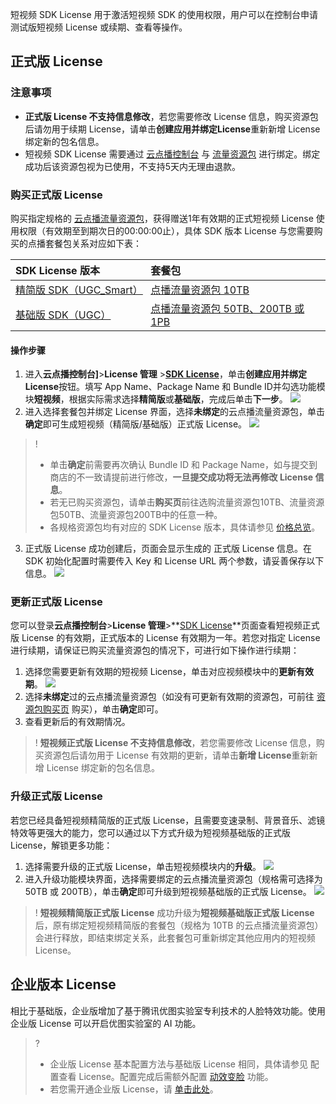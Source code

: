 短视频 SDK License 用于激活短视频 SDK 的使用权限，用户可以在控制台申请测试版短视频 License 或续期、查看等操作。
[](id:formal)
## 正式版 License

### 注意事项
- **正式版 License 不支持信息修改**，若您需要修改 License 信息，购买资源包后请勿用于续期 License，请单击**创建应用并绑定License**重新新增 License 绑定新的包名信息。
- 短视频 SDK License 需要通过 [云点播控制台](https://console.cloud.tencent.com/vod/license/video) 与 [流量资源包](https://cloud.tencent.com/document/product/266/14667#flow_page) 进行绑定。绑定成功后该资源包视为已使用，不支持5天内无理由退款。

[](id:creat_formal)

### 购买正式版 License
购买指定规格的 [云点播流量资源包](https://cloud.tencent.com/document/product/1449/56973#video)，获得赠送1年有效期的正式短视频 License 使用权限（有效期至到期次日的00:00:00止），具体 SDK 版本 License 与您需要购买的点播套餐包关系对应如下表：

| SDK License 版本                                             | 套餐包                                                       |
| :----------------------------------------------------------- | :----------------------------------------------------------- |
| [精简版 SDK（UGC_Smart）](https://cloud.tencent.com/document/product/584/9366#sdk) | [点播流量资源包 10TB](https://buy.cloud.tencent.com/vod?t=ugsv&from=console-license-bottom-ugsv) |
| [基础版 SDK（UGC）](https://cloud.tencent.com/document/product/584/9366#sdk) | [点播流量资源包 50TB、200TB 或 1PB](https://buy.cloud.tencent.com/vod?t=ugsv&from=console-license-bottom-ugsv) |

#### 操作步骤
1. 进入**云点播控制台]**>**License 管理** >**[SDK License](https://console.cloud.tencent.com/vod/license/video)**，单击**创建应用并绑定License**按钮。填写 App Name、Package Name 和 Bundle ID并勾选功能模块**短视频**，根据实际需求选择**精简版**或**基础版**，完成后单击**下一步**。
![](https://main.qcloudimg.com/raw/d9bb304bb79de0d5cde9db737abd1bd9.png)
2. 进入选择套餐包并绑定 License 界面，选择**未绑定**的云点播流量资源包，单击**确定**即可生成短视频（精简版/基础版）正式版 License。
![](https://main.qcloudimg.com/raw/6b0a059af1b106a1e876dc53edabd2b0.png)
>! 
> - 单击**确定**前需要再次确认 Bundle ID 和 Package Name，如与提交到商店的不一致请提前进行修改，**一旦提交成功将无法再修改 License 信息**。
> - 若无已购买资源包，请单击**购买页**前往选购流量资源包10TB、流量资源包50TB、流量资源包200TB中的任意一种。
> - 各规格资源包均有对应的 SDK License 版本，具体请参见 [价格总览](https://cloud.tencent.com/document/product/584/9368)。
3. 正式版 License 成功创建后，页面会显示生成的 正式版 License 信息。在 SDK 初始化配置时需要传入 Key 和 License URL 两个参数，请妥善保存以下信息。
![](https://main.qcloudimg.com/raw/c46b3a484dbcc8070d9c2d5d728953db.png)


[](id:renew_formal)
### 更新正式版 License
您可以登录**云点播控制台**>**License 管理**>**[SDK License](https://console.cloud.tencent.com/vod/license/video)**页面查看短视频正式版 License 的有效期，正式版本的 License 有效期为一年。若您对指定 License 进行续期，请保证已购买流量资源包的情况下，可进行如下操作进行续期：
1. 选择您需要更新有效期的短视频 License，单击对应视频模块中的**更新有效期**。
![](https://main.qcloudimg.com/raw/a0e9a956644566f69a0b8d5293cdbf8e.png)
2. 选择**未绑定**过的云点播流量资源包（如没有可更新有效期的资源包，可前往 [资源包购买页](https://buy.cloud.tencent.com/vcube) 购买），单击**确定**即可。
3. 查看更新后的有效期情况。

>! **短视频正式版 License 不支持信息修改**，若您需要修改 License 信息，购买资源包后请勿用于 License 有效期的更新，请单击**新增 License**重新新增 License 绑定新的包名信息。

[](id:update_formal)

### 升级正式版 License
若您已经具备短视频精简版的正式版 License，且需要变速录制、背景音乐、滤镜特效等更强大的能力，您可以通过以下方式升级为短视频基础版的正式版 License，解锁更多功能：
1. 选择需要升级的正式版 License，单击短视频模块内的**升级**。
![](https://main.qcloudimg.com/raw/7b9766f087097b02baf66d3e47385caa.png)
2. 进入升级功能模块界面，选择需要绑定的云点播流量资源包（规格需可选择为 50TB 或 200TB），单击**确定**即可升级到短视频基础版的正式版 License。
![](https://main.qcloudimg.com/raw/48aa2580a6ab0e25a20e986b183ab189.png)

>! **短视频精简版正式版 License** 成功升级为**短视频基础版正式版 License** 后，原有绑定短视频精简版的套餐包（规格为 10TB 的云点播流量资源包）会进行释放，即结束绑定关系，此套餐包可重新绑定其他应用内的短视频 License。

[](id:pro)[](id:enterpriseli)

## 企业版本 License

相比于基础版，企业版增加了基于腾讯优图实验室专利技术的人脸特效功能。使用企业版 License 可以开启优图实验室的 AI 功能。

> ? 
> - 企业版 License 基本配置方法与基础版 License 相同，具体请参见 配置查看 License。配置完成后需额外配置 [动效变脸](https://cloud.tencent.com/document/product/584/13509) 功能。
> - 若您需开通企业版 License，请 [单击此处](https://cloud.tencent.com/product/x-magic)。



